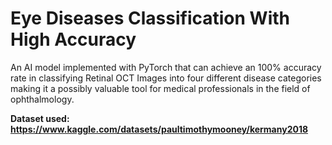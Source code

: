 # Eye Diseases Classification With High Accuracy

An AI model implemented with PyTorch that can achieve an 100% accuracy rate in classifying Retinal OCT Images into four different disease categories making it a possibly valuable tool for medical professionals in the field of ophthalmology.

**Dataset used: https://www.kaggle.com/datasets/paultimothymooney/kermany2018**

<h2 align="center"></h1>

